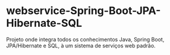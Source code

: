 # webservice-Spring-Boot-JPA-Hibernate-SQL
Projeto onde integra todos os conhecimentos Java, Spring Boot, JPA/Hibernate e SQL, à um sistema de serviços web padrão.
